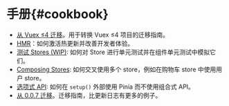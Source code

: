 # 手册{#cookbook}

- [从 Vuex ≤4 迁移](./migration-vuex.md)。用于转换 Vuex ≤4 项目的迁移指南。
- [HMR](./hot-module-replacement.md)：如何激活热更新并改善开发者体验。
- [测试 Stores (WIP)](./testing.md): 如何对 Store 进行单元测试并在组件单元测试中模拟它们。
- [Composing Stores](./composing-stores.md): 如何交叉使用多个 store，例如在购物车 store 中使用用户 store。
- [选项式 API](./options-api.md): 如何在 `setup()` 外部使用 Pinia 而不使用组合式 API。
- [从 0.0.7 迁移](./migration-0-0-7.md)。迁移指南，比更新日志有更多的例子。
